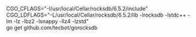 CGO_CFLAGS="-I/usr/local/Cellar/rocksdb/6.5.2/include" \
CGO_LDFLAGS="-L/usr/local/Cellar/rocksdb/6.5.2/lib -lrocksdb -lstdc++ -lm -lz -lbz2 -lsnappy -llz4 -lzstd" \
  go get github.com/tecbot/gorocksdb